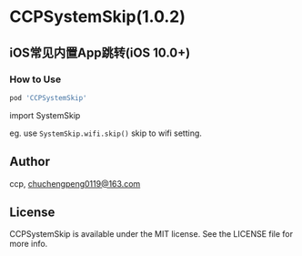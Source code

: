 # CCPSystemSkip(1.0.2)


## iOS常见内置App跳转(iOS 10.0+)

### How to Use 
```ruby
pod 'CCPSystemSkip'
```
import SystemSkip

eg. use `SystemSkip.wifi.skip()`  skip to wifi setting.


## Author

ccp, chuchengpeng0119@163.com

## License

CCPSystemSkip is available under the MIT license. See the LICENSE file for more info.
